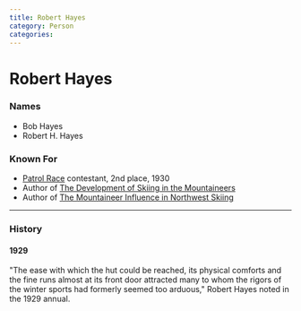 ```yaml
---
title: Robert Hayes
category: Person
categories:
---
```

# Robert Hayes
### Names
* Bob Hayes
* Robert H. Hayes

### Known For
- [Patrol Race](Patrol-Race) contestant, 2nd place, 1930
- Author of [The Development of Skiing in the Mountaineers][dev]
- Author of [The Mountaineer Influence in Northwest Skiing][mis]

---
### History
#### 1929

"The ease with which the hut could be reached, its physical comforts and the fine runs almost at its front door attracted many to whom the rigors of the winter sports had formerly seemed too arduous," Robert Hayes noted in the 1929 annual.


[dev]: The-Development-of-Skiing-in-the-Mountaineers
[mis]: The-Mountaineer-Influence-in-Northwest-Skiing